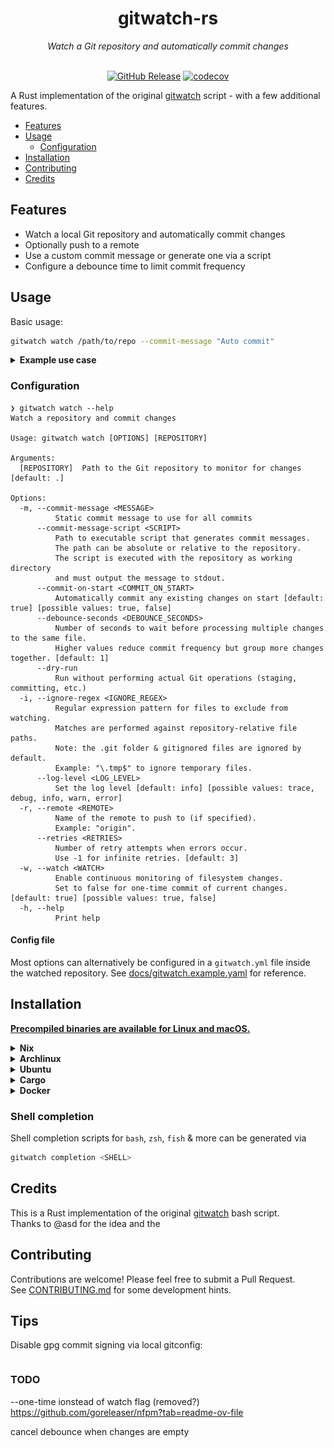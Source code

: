 <div align="center">

<h1>gitwatch-rs</h1>
<em>Watch a Git repository and automatically commit changes</em><br/><br/>

[![GitHub Release](https://img.shields.io/github/v/release/croissong/gitwatch-rs)](https://github.com/croissong/gitwatch-rs/releases/latest)
[![codecov](https://codecov.io/gh/croissong/gitwatch-rs/graph/badge.svg?token=UBV2B6146B)](https://codecov.io/gh/croissong/gitwatch-rs)

</div>

A Rust implementation of the original [gitwatch](https://github.com/gitwatch/gitwatch) script - with a few additional features.

- [Features](#features)
- [Usage](#usage)
  - [Configuration](#configuration)
- [Installation](#installation)
- [Contributing](#contributing)
- [Credits](#credits)

## Features

- Watch a local Git repository and automatically commit changes
- Optionally push to a remote 
- Use a custom commit message or generate one via a script
- Configure a debounce time to limit commit frequency 


## Usage

Basic usage:
```bash
gitwatch watch /path/to/repo --commit-message "Auto commit"
```

<details>
<summary><b>Example use case</b></summary>

I use the tool to watch my local notes repository and generate commit messages using [aichat](https://github.com/sigoden/aichat).  
The [example/](example/) folder contains a small repository demonstrating this use case:
<img src="docs/example.png" alt="Example use case">

</details>

### Configuration

```console
❯ gitwatch watch --help
Watch a repository and commit changes

Usage: gitwatch watch [OPTIONS] [REPOSITORY]

Arguments:
  [REPOSITORY]  Path to the Git repository to monitor for changes [default: .]

Options:
  -m, --commit-message <MESSAGE>
          Static commit message to use for all commits
      --commit-message-script <SCRIPT>
          Path to executable script that generates commit messages.
          The path can be absolute or relative to the repository.
          The script is executed with the repository as working directory
          and must output the message to stdout.
      --commit-on-start <COMMIT_ON_START>
          Automatically commit any existing changes on start [default: true] [possible values: true, false]
      --debounce-seconds <DEBOUNCE_SECONDS>
          Number of seconds to wait before processing multiple changes to the same file.
          Higher values reduce commit frequency but group more changes together. [default: 1]
      --dry-run
          Run without performing actual Git operations (staging, committing, etc.)
  -i, --ignore-regex <IGNORE_REGEX>
          Regular expression pattern for files to exclude from watching.
          Matches are performed against repository-relative file paths.
          Note: the .git folder & gitignored files are ignored by default.
          Example: "\.tmp$" to ignore temporary files.
      --log-level <LOG_LEVEL>
          Set the log level [default: info] [possible values: trace, debug, info, warn, error]
  -r, --remote <REMOTE>
          Name of the remote to push to (if specified).
          Example: "origin".
      --retries <RETRIES>
          Number of retry attempts when errors occur.
          Use -1 for infinite retries. [default: 3]
  -w, --watch <WATCH>
          Enable continuous monitoring of filesystem changes.
          Set to false for one-time commit of current changes. [default: true] [possible values: true, false]
  -h, --help
          Print help
```

#### Config file

Most options can alternatively be configured in a `gitwatch.yml` file inside the watched repository.
See [docs/gitwatch.example.yaml](docs/gitwatch.example.yaml) for reference.

## Installation

**[Precompiled binaries are available for Linux and macOS.](https://github.com/croissong/gitwatch-rs/releases)**


<details><summary><b>Nix</b></summary>

A [flake.nix](./flake.nix) is available for Nix.

</details>


<details><summary><b>Archlinux</b></summary>

```sh
```

</details>


<details><summary><b>Ubuntu</b></summary>

*TODO*

</details>


<details><summary><b>Cargo</b></summary>

Install from [crates.io](https://crates.io/crates/gitwatch-rs):
```sh
cargo install commitlint-rs
```

</details>


<details><summary><b>Docker</b></summary>

A **Docker** image is available on the [GitHub Registry](https://github.com/croissong/gitwatch-rs/pkgs/container/gitwatch-rs):
```sh
docker run ghcr.io/croissong/gitwatch-rs:latest
```

</details>
 


### Shell completion

Shell completion scripts for `bash`, `zsh`, `fish` & more can be generated via
```sh
gitwatch completion <SHELL>
```

## Credits

This is a Rust implementation of the original [gitwatch](https://github.com/gitwatch/gitwatch) bash script.  
Thanks to @asd for the idea and the 
## Contributing

Contributions are welcome! Please feel free to submit a Pull Request.  
See [CONTRIBUTING.md](CONTRIBUTING.md) for some development hints.


## Tips

Disable gpg commit signing via local gitconfig:
```config
```

### TODO
--one-time ionstead of watch flag (removed?)
https://github.com/goreleaser/nfpm?tab=readme-ov-file

cancel debounce when changes are empty
